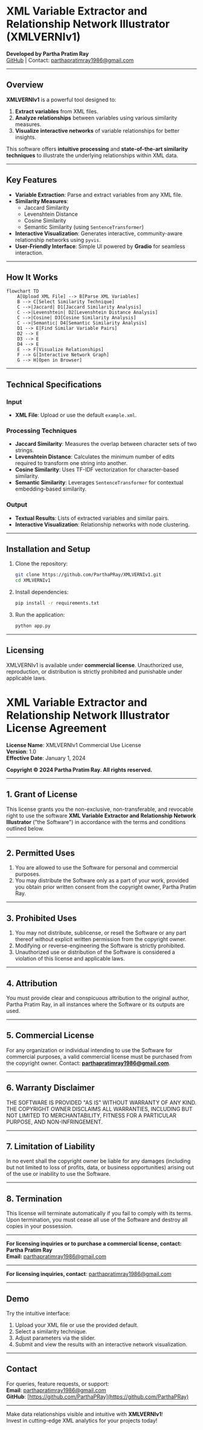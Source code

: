 # XML Variable Extractor and Relationship Network Illustrator (XMLVERNIv1)

**Developed by Partha Pratim Ray**  
[GitHub](https://github.com/ParthaPRay) | Contact: [parthapratimray1986@gmail.com](mailto:parthapratimray1986@gmail.com)

---

## Overview

**XMLVERNIv1** is a powerful tool designed to:
1. **Extract variables** from XML files.
2. **Analyze relationships** between variables using various similarity measures.
3. **Visualize interactive networks** of variable relationships for better insights.

This software offers **intuitive processing** and **state-of-the-art similarity techniques** to illustrate the underlying relationships within XML data.

---

## Key Features

- **Variable Extraction**: Parse and extract variables from any XML file.
- **Similarity Measures**:
  - Jaccard Similarity
  - Levenshtein Distance
  - Cosine Similarity
  - Semantic Similarity (using `SentenceTransformer`)
- **Interactive Visualization**: Generates interactive, community-aware relationship networks using `pyvis`.
- **User-Friendly Interface**: Simple UI powered by **Gradio** for seamless interaction.

---

## How It Works

```mermaid
flowchart TD
    A[Upload XML File] --> B[Parse XML Variables]
    B --> C[Select Similarity Technique]
    C -->|Jaccard| D1[Jaccard Similarity Analysis]
    C -->|Levenshtein| D2[Levenshtein Distance Analysis]
    C -->|Cosine| D3[Cosine Similarity Analysis]
    C -->|Semantic| D4[Semantic Similarity Analysis]
    D1 --> E[Find Similar Variable Pairs]
    D2 --> E
    D3 --> E
    D4 --> E
    E --> F[Visualize Relationships]
    F --> G[Interactive Network Graph]
    G --> H[Open in Browser]
```

---

## Technical Specifications

### Input
- **XML File**: Upload or use the default `example.xml`.

### Processing Techniques
- **Jaccard Similarity**: Measures the overlap between character sets of two strings.
- **Levenshtein Distance**: Calculates the minimum number of edits required to transform one string into another.
- **Cosine Similarity**: Uses TF-IDF vectorization for character-based similarity.
- **Semantic Similarity**: Leverages `SentenceTransformer` for contextual embedding-based similarity.

### Output
- **Textual Results**: Lists of extracted variables and similar pairs.
- **Interactive Visualization**: Relationship networks with node clustering.

---

## Installation and Setup

1. Clone the repository:
   ```bash
   git clone https://github.com/ParthaPRay/XMLVERNIv1.git
   cd XMLVERNIv1
   ```
2. Install dependencies:
   ```bash
   pip install -r requirements.txt
   ```
3. Run the application:
   ```bash
   python app.py
   ```

---

## Licensing

XMLVERNIv1 is available under **commercial license**. Unauthorized use, reproduction, or distribution is strictly prohibited and punishable under applicable laws.  

# XML Variable Extractor and Relationship Network Illustrator License Agreement

**License Name**: XMLVERNIv1 Commercial Use License  
**Version**: 1.0  
**Effective Date**: January 1, 2024  

**Copyright © 2024 Partha Pratim Ray. All rights reserved.**  

---

## 1. **Grant of License**
This license grants you the non-exclusive, non-transferable, and revocable right to use the software **XML Variable Extractor and Relationship Network Illustrator** ("the Software") in accordance with the terms and conditions outlined below.  

---

## 2. **Permitted Uses**
1. You are allowed to use the Software for personal and commercial purposes.  
2. You may distribute the Software only as a part of your work, provided you obtain prior written consent from the copyright owner, Partha Pratim Ray.  

---

## 3. **Prohibited Uses**
1. You may not distribute, sublicense, or resell the Software or any part thereof without explicit written permission from the copyright owner.  
2. Modifying or reverse-engineering the Software is strictly prohibited.  
3. Unauthorized use or distribution of the Software is considered a violation of this license and applicable laws.

---

## 4. **Attribution**
You must provide clear and conspicuous attribution to the original author, Partha Pratim Ray, in all instances where the Software or its outputs are used.

---

## 5. **Commercial License**
For any organization or individual intending to use the Software for commercial purposes, a valid commercial license must be purchased from the copyright owner. Contact: **parthapratimray1986@gmail.com**.  

---

## 6. **Warranty Disclaimer**
THE SOFTWARE IS PROVIDED "AS IS" WITHOUT WARRANTY OF ANY KIND. THE COPYRIGHT OWNER DISCLAIMS ALL WARRANTIES, INCLUDING BUT NOT LIMITED TO MERCHANTABILITY, FITNESS FOR A PARTICULAR PURPOSE, AND NON-INFRINGEMENT.  

---

## 7. **Limitation of Liability**
In no event shall the copyright owner be liable for any damages (including but not limited to loss of profits, data, or business opportunities) arising out of the use or inability to use the Software.

---

## 8. **Termination**
This license will terminate automatically if you fail to comply with its terms. Upon termination, you must cease all use of the Software and destroy all copies in your possession.  

---

**For licensing inquiries or to purchase a commercial license, contact:**  
**Partha Pratim Ray**  
**Email:** [parthapratimray1986@gmail.com](mailto:parthapratimray1986@gmail.com)  

---


**For licensing inquiries, contact**: [parthapratimray1986@gmail.com](mailto:parthapratimray1986@gmail.com)

---

## Demo

Try the intuitive interface:  
1. Upload your XML file or use the provided default.
2. Select a similarity technique.
3. Adjust parameters via the slider.
4. Submit and view the results with an interactive network visualization.

---

## Contact

For queries, feature requests, or support:  
**Email**: [parthapratimray1986@gmail.com](mailto:parthapratimray1986@gmail.com)  
**GitHub**: [https://github.com/ParthaPRay](https://github.com/ParthaPRay)

---

Make data relationships visible and intuitive with **XMLVERNIv1**!  
Invest in cutting-edge XML analytics for your projects today!


